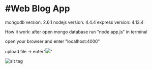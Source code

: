 #Web Blog App
======
mongodb version: 2.6.1
nodejs version: 4.4.4
express version: 4.13.4

How it work:
after open mongo database
run "node app.js" in terminal

open your browser and enter "localhost:4000"

upload file -> enter"![](/images/filename)"

![alt tag](/images/sample.png)
